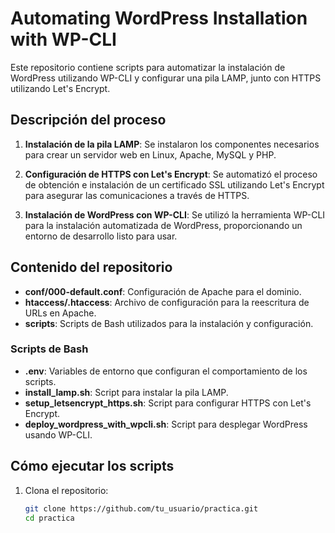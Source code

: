 # Automating WordPress Installation with WP-CLI

Este repositorio contiene scripts para automatizar la instalación de WordPress utilizando WP-CLI y configurar una pila LAMP, junto con HTTPS utilizando Let's Encrypt.

## Descripción del proceso

1. **Instalación de la pila LAMP**:
   Se instalaron los componentes necesarios para crear un servidor web en Linux, Apache, MySQL y PHP.

2. **Configuración de HTTPS con Let's Encrypt**:
   Se automatizó el proceso de obtención e instalación de un certificado SSL utilizando Let's Encrypt para asegurar las comunicaciones a través de HTTPS.

3. **Instalación de WordPress con WP-CLI**:
   Se utilizó la herramienta WP-CLI para la instalación automatizada de WordPress, proporcionando un entorno de desarrollo listo para usar.

## Contenido del repositorio

- **conf/000-default.conf**: Configuración de Apache para el dominio.
- **htaccess/.htaccess**: Archivo de configuración para la reescritura de URLs en Apache.
- **scripts**: Scripts de Bash utilizados para la instalación y configuración.

### Scripts de Bash

- **.env**: Variables de entorno que configuran el comportamiento de los scripts.
- **install_lamp.sh**: Script para instalar la pila LAMP.
- **setup_letsencrypt_https.sh**: Script para configurar HTTPS con Let's Encrypt.
- **deploy_wordpress_with_wpcli.sh**: Script para desplegar WordPress usando WP-CLI.

## Cómo ejecutar los scripts

1. Clona el repositorio:
   ```bash
   git clone https://github.com/tu_usuario/practica.git
   cd practica
